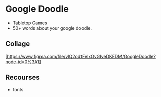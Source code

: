 # Google Doodle
* Tabletop Games
* 50+ words about your google doodle.

## Collage
[https://www.figma.com/file/ylQ2odtFeIxOvGIveDKEDM/GoogleDoodle?node-id=0%3A1]

## Recourses
* fonts
